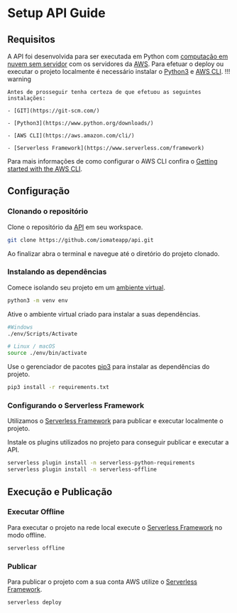 # Setup API Guide

## Requisitos

A API foi desenvolvida para ser executada em Python com [computação em nuvem sem servidor](https://aws.amazon.com/serverless/) com os servidores da [AWS](https://aws.amazon.com/free/). 
Para efetuar o deploy ou executar o projeto localmente é necessário instalar o [Python3](https://www.python.org/downloads/) e [AWS CLI](https://aws.amazon.com/cli/). 
!!! warning

    Antes de prosseguir tenha certeza de que efetuou as seguintes instalações:

    - [GIT](https://git-scm.com/)
    
    - [Python3](https://www.python.org/downloads/)

    - [AWS CLI](https://aws.amazon.com/cli/)

    - [Serverless Framework](https://www.serverless.com/framework)

Para mais informações de como configurar o AWS CLI confira o [Getting started with the AWS CLI](https://docs.aws.amazon.com/cli/latest/userguide/cli-chap-getting-started.html).
    

## Configuração
### Clonando o repositório
Clone o repositório da [API](https://github.com/iomateapp/api) em seu workspace.

```bash
git clone https://github.com/iomateapp/api.git
```

Ao finalizar abra o terminal e navegue até o diretório do projeto clonado.

### Instalando as dependências
Comece isolando seu projeto em um [ambiente virtual](https://docs.python.org/3/library/venv.html).

```bash
python3 -m venv env
```

Ative o ambiente virtual criado para instalar a suas dependências.

```bash
#Windows
./env/Scripts/Activate

# Linux / macOS
source ./env/bin/activate
```

Use o gerenciador de pacotes [pip3](https://pip.pypa.io/en/stable/) para instalar as dependências do projeto.

```bash
pip3 install -r requirements.txt
```

### Configurando o Serverless Framework
Utilizamos o [Serverless Framework](https://www.serverless.com/framework) para publicar e executar localmente o projeto.

Instale os plugins utilizados no projeto para conseguir publicar e executar a API.
```bash
serverless plugin install -n serverless-python-requirements
serverless plugin install -n serverless-offline
```


## Execução e Publicação
### Executar Offline
Para executar o projeto na rede local execute o [Serverless Framework](https://www.serverless.com/framework) no modo offline.
```bash
serverless offline
```

### Publicar
Para publicar o projeto com a sua conta AWS utilize o [Serverless Framework](https://www.serverless.com/framework).

```bash
serverless deploy
```